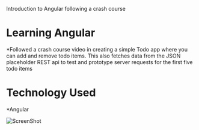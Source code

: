 Introduction to Angular following a crash course 


# Learning Angular
*Followed a crash course video in creating a simple Todo app where you can add and remove todo items. This also fetches data from the JSON placeholder REST api to test and prototype server requests for the first five todo items

# Technology Used
*Angular

![ScreenShot](https://user-images.githubusercontent.com/24628091/66899115-4ce67e00-efaf-11e9-8dae-11c3a82d92df.png)
